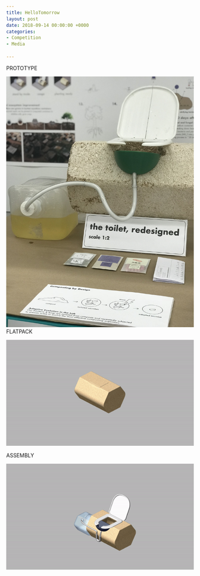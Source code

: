 ```yaml
---
title: HelloTomorrow
layout: post
date: 2018-09-14 00:00:00 +0000
categories:
- Competition
- Media

---
```

PROTOTYPE

![](/uploads/IMG_7251.jpg)FLATPACK

![](/uploads/trim_FlatPack.gif)

ASSEMBLY

![](/uploads/trim_assembled.gif)